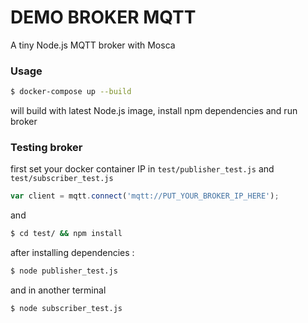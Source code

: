 # DEMO BROKER MQTT

A tiny Node.js MQTT broker with Mosca

### Usage

``` bash
$ docker-compose up --build
```

will build with latest Node.js image, install npm dependencies and run broker

### Testing broker

first set your docker container IP in `test/publisher_test.js` and `test/subscriber_test.js`
``` javascript
var client = mqtt.connect('mqtt://PUT_YOUR_BROKER_IP_HERE');
```

and

``` bash
$ cd test/ && npm install
```

after installing dependencies : 

``` bash
$ node publisher_test.js
```
and in another terminal

``` bash
$ node subscriber_test.js
```